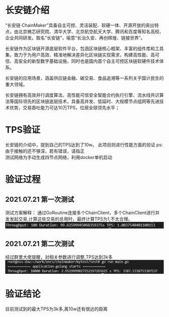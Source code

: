 # 长安链介绍
“长安链·ChainMaker”具备自主可控、灵活装配、软硬一体、开源开放的突出特点，由北京微芯研究院、清华大学、北京航空航天大学、腾讯和百度等知名高校、企业共同研发。取名“长安链”，喻意“长治久安、再创辉煌、链接世界”。

长安链作为区块链开源底层软件平台，包涵区块链核心框架、丰富的组件库和工具集，致力于为用户高效、精准地解决差异化区块链实现需求，构建高性能、高可信、高安全的新型数字基础设施，同时也是国内首个自主可控区块链软硬件技术体系。

长安链的应用场景，涵盖供应链金融、碳交易、食品追溯等一系列关乎国计民生的重大领域。

长安链拥有高效并行调度算法、高性能可信安全智能合约执行引擎、流水线共识算法等国际领先的区块链底层技术，具备高并发、低延时、大规模节点组网等先进技术优势，交易吞吐能力可达10万TPS，位居全球领先水平；

# TPS验证
长安链的介绍中，提到自己的TPS达到了10w。
此项目则进行性能方面的验证
ps: 由于接触的还不够深，若有错误，请指正<br/>
测试网络为手动生成四节点网络，利用docker单机启动<br/>

# 验证过程
## 2021.07.21 第一次测试
测试方案解释：
通过GoRoutine连接多个ChainClient，多个ChainClient进行并发发起交易,计算这些交易的总用时，最终计算TPS为1,不太合理。<br/>
![TPS 为 1](./images/20210721_001.png)
## 2021.07.21 第二次测试
经过群里大佬提醒，对相关参数进行调整,TPS达到3k多
![TPS 3K](./images/2021-07-21_12-55-03.png)


# 验证结论
目前测试到的最大TPS为3k多,离10w还有很远的距离
